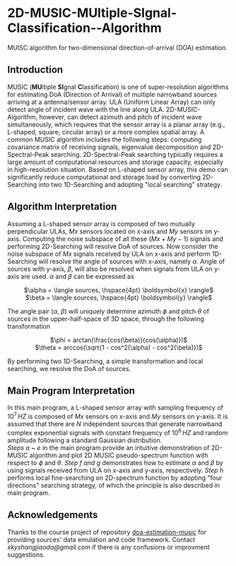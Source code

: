 # 2D-MUSIC-MUltiple-SIgnal-Classification--Algorithm
MUISC algorithm for two-dimensional direction-of-arrival (DOA) estimation.
## Introduction
MUSIC (**MU**ltiple **SI**gnal **C**lassification) is one of super-resolution algorithms for estimating DoA (Direction of Arrival) of multiple narrowband sources arriving at a antenna/sensor array. ULA (Uniform Linear Array) can only detect angle of incident wave with the line along ULA. 2D-MUSIC-Algorithm, however, can detect azimuth and pitch of incident wave simultaneously, which requires that the sensor array is a planar array (e.g., L-shaped, square, circular array) or a more complex spatial array. A common MUSIC algorithm includes the following steps: computing covariance matrix of receiving signals, eigenvalue decomposition and 2D-Spectral-Peak searching. 2D-Spectral-Peak searching typically requires a large amount of computational resources and storage capacity, especially in high-resolution situation. Based on L-shaped sensor array, this demo can significantly reduce computational and storage load by converting 2D-Searching into two 1D-Searching and adopting "local searching" strategy.  
## Algorithm Interpretation
Assuming a L-shaped sensor array is composed of two mutually perpendicular ULAs, $Mx$ sensors located on x-axis and $My$ sensors on y-axis. Computing the noise subspace of all these $(Mx + My - 1)$ signals and performing 2D-Searching will resolve DoA of sources. Now consider the noise subspace of $Mx$ signals received by ULA on x-axis and perform 1D-Searching will resolve the angle of sources with x-axis, namely $\alpha$. Angle of sources with y-axis, $\beta$, will also be resolved when signals from ULA on y-axis are used. $\alpha$ and $\beta$ can be expressed as 
<div align="center">
  <p> $\alpha = \langle sources, \hspace{4pt} \boldsymbol{x} \rangle$ <br> 
  $\beta = \langle sources, \hspace{4pt} \boldsymbol{y} \rangle$ </p>
</div>

The angle pair ($\alpha$, $\beta$) will uniquely determine azimuth $\phi$ and pitch $\theta$ of sources in the upper-half-space of 3D space, through the following transformation
<div align="center">
  <p> $\phi = arctan(\frac{cos(\beta)}{cos(\alpha)})$ <br>
  $\theta = arccos(\sqrt{1 - cos^2(\alpha) - cos^2(\beta)})$ </p>
</div>

By performing two 1D-Searching, a simple transformation and local searching, we resolve the DoA of sources.  
## Main Program Interpretation
In this main program, a L-shaped sensor array with sampling frequency of $10^7 \hspace{2pt} HZ$ is composed of $Mx$ sensors on x-axis and $My$ sensors on y-axis. It is assumed that there are $N$ independent sources that generate narrowband complex exponential signals with constant frequency of $10^6 \hspace{2pt} HZ$ and random amplitude following a standard Gaussian distribution.  
_Steps a ~ e_ in the main program provide an intuitive demonstration of 2D-MUSIC algorithm and plot 2D MUSIC pseudo-spectrum function with respect to $\phi$ and $\theta$. _Step f and g_ demonstrates how to estimate $\alpha$ and $\beta$ by using signals received from ULA on x-axis and y-axis, respectively. _Step h_ performs local fine-searching on 2D-spectrum function by adopting "four directions" searching strategy, of which the principle is also described in main program.  
## Acknowledgements
Thanks to the course project of repository [doa-estimation-music](https://github.com/msamsami/doa-estimation-music) for providing sources' data emulation and code framework. Contact _xkyshangjiaoda@gmail.com_ if there is any confusions or improvment suggestions. 
